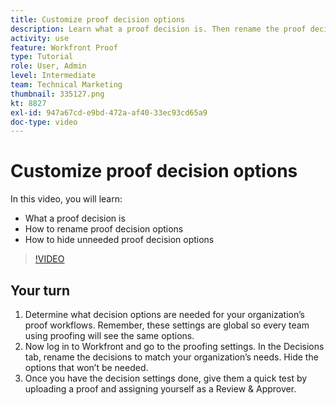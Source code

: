 ```yaml
---
title: Customize proof decision options
description: Learn what a proof decision is. Then rename the proof decision options and hide unneeded options in the proofing system setups.
activity: use
feature: Workfront Proof
type: Tutorial
role: User, Admin
level: Intermediate
team: Technical Marketing
thumbnail: 335127.png
kt: 8827
exl-id: 947a67cd-e9bd-472a-af40-33ec93cd65a9
doc-type: video
---
```

# Customize proof decision options

In this video, you will learn:

* What a proof decision is
* How to rename proof decision options  
* How to hide unneeded proof decision options

>[!VIDEO](https://video.tv.adobe.com/v/335127/?quality=12)

## Your turn

1. Determine what decision options are needed for your organization’s proof workflows. Remember, these settings are global so every team using proofing will see the same options.
1. Now log in to Workfront and go to the proofing settings. In the Decisions tab, rename the decisions to match your organization’s needs. Hide the options that won’t be needed.
1. Once you have the decision settings done, give them a quick test by uploading a proof and assigning yourself as a Review & Approver.


<!--
Lean More URLs
-->
